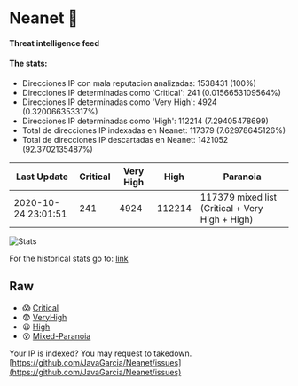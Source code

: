 # Neanet :hocho:
#### Threat intelligence feed
#### The stats:

- Direcciones IP con mala reputacion analizadas: 1538431 (100%)
- Direcciones IP determinadas como 'Critical':  241 (0.0156653109564%)
- Direcciones IP determinadas como 'Very High':  4924 (0.320066353317%)
- Direcciones IP determinadas como 'High':  112214 (7.29405478699)
- Total de direcciones IP indexadas en Neanet:  117379 (7.62978645126%)
- Total de direcciones IP descartadas en Neanet:  1421052 (92.3702135487%)

| Last Update | Critical | Very High | High | Paranoia |
| --- | --- | --- | --- | --- |
| 2020-10-24 23:01:51 | 241 | 4924 | 112214 | 117379 mixed list (Critical + Very High + High)|

![Stats](https://docs.google.com/spreadsheets/d/e/2PACX-1vSnaNMIXVabIpDJjufMlzH7poXnshF3mgd8Is1g9ytUEzVsP5my4Trn8f-xkoLLQ38xpL3HtmUexLo6/pubchart?oid=501124687&format=image)

For the historical stats go to: [link](/stats.csv)
## Raw
- :scream: [Critical](https://raw.githubusercontent.com/JavaGarcia/Neanet/master/blacklists/neanet_critical.txt)
- :fearful: [VeryHigh](https://raw.githubusercontent.com/JavaGarcia/Neanet/master/blacklists/neanet_veryHigh.txtt)
- :frowning: [High](https://raw.githubusercontent.com/JavaGarcia/Neanet/master/blacklists/neanet_high.txt)
- :dizzy_face: [Mixed-Paranoia](https://raw.githubusercontent.com/JavaGarcia/Neanet/master/blacklists/neanet_all.txt)


Your IP is indexed? You may request to takedown. [https://github.com/JavaGarcia/Neanet/issues](https://github.com/JavaGarcia/Neanet/issues)














































































































































































































































































































































































































































































































































































































































































































































































































































































































































































































































































































































































































































































































































































































































































































































































































































































































